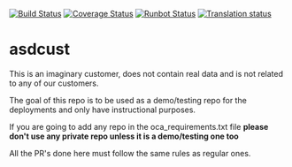 [![Build Status](https://travis-ci.com/Vauxoo/asdcust.svg?token=rYtuFox23ptYNEopUvKo&branch=10.0)](https://travis-ci.com/Vauxoo/asdcust)
[![Coverage Status](https://coveralls.io/repos/github/Vauxoo/asdcust/badge.svg?branch=10.0&t=4G2q8J)](https://coveralls.io/github/Vauxoo/asdcust?branch=10.0)
[![Runbot Status](http://runbot.vauxoo.com/runbot/badge/93/10.0.svg)](http://runbot.vauxoo.com/runbot/repo/git-github-com-vauxoo-asdcust-git-93)
[![Translation status](http://weblate.vauxoo.com/widgets/asdcust-10-0/-/svg-badge.svg)](http://weblate.vauxoo.com/engage/asdcust-10-0/?utm_source=widget)

# asdcust
This is an imaginary customer, does not contain real data and is not related to any of our customers.

The goal of this repo is to be used as a demo/testing repo for the deployments and only have instructional purposes.

If you are going to add any repo in the oca_requirements.txt file **please don't use any private repo unless it is a demo/testing one too**

All the PR's done here must follow the same rules as regular ones.

